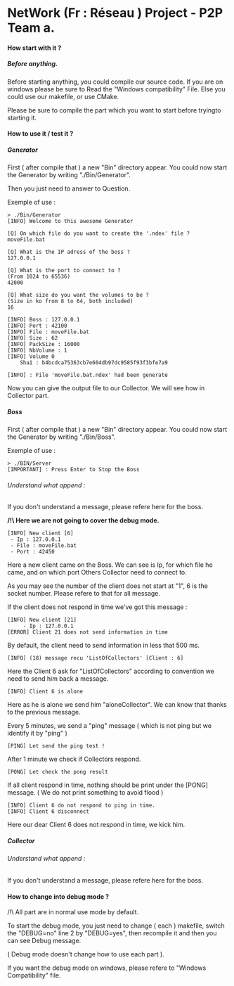 # NetWork (Fr : Réseau ) Project - P2P Team a.

#### How start with it ?

##### Before anything.
  Before starting anything, you could compile our source code.
  If you are on windows please be sure to Read the "Windows compatibility" File.
  Else you could use our makefile, or use CMake.
  
  Please be sure to compile the part which you want to start before tryingto starting it.
  
#### How to use it / test it ?

##### Generator 
  First ( after compile that ) a new "Bin" directory appear.
  You could now start the Generator by writing "./Bin/Generator". 
  
  Then you just need to answer to Question. 
  
  Exemple of use : 
  ```
  > ./Bin/Generator
  [INFO] Welcome to this awesome Generator

  [Q] On which file do you want to create the '.ndex' file ?
  moveFile.bat
  
  [Q] What is the IP adress of the boss ?
  127.0.0.1

  [Q] What is the port to connect to ?
  (From 1024 to 65536)
  42000
  
  [Q] What size do you want the volumes to be ?
  (Size in ko from 8 to 64, both included)
  16
  
  [INFO] Boss : 127.0.0.1
  [INFO] Port : 42100
  [INFO] File : moveFile.bat
  [INFO] Size : 62
  [INFO] PackSize : 16000
  [INFO] NbVolume : 1
  [INFO] Volume 0
	  Sha1 : b4bcdca75363cb7e604db97dc9585f93f3bfe7a9

  [INFO] : File 'moveFile.bat.ndex' had been generate
  ```
  
  Now you can give the output file to our Collector. We will see how in Collector part.
  
##### Boss  
  First ( after compile that ) a new "Bin" directory appear.
  You could now start the Generator by writing "./Bin/Boss". 
  
  Exemple of use :
  
  ```
  > ./BIN/Server 
  [IMPORTANT] : Press Enter to Stop the Boss
  ```
  
###### Understand what append :

If you don't understand a message, please refere here for the boss.

**/!\ Here we are not going to cover the debug mode.**

```
[INFO] New client [6]
 - Ip : 127.0.0.1
 - File : moveFile.bat
 - Port : 42450
```
Here a new client came on the Boss.
We can see is Ip, for which file he came, and on which port Others Collector need to connect to.

As you may see the number of the client does not start at "1", 6 is the socket number.
Please refere to that for all message.

If the client does not respond in time we've got this message : 
```
[INFO] New client [21]
	 - Ip : 127.0.0.1
[ERROR] Client 21 does not send information in time
```
By default, the client need to send information in less that 500 ms.


```
[INFO] (18) message recu 'ListOfCollectors' [Client : 6]
```
Here the Client 6 ask for "ListOfCollectors" according to convention we need to send him back a message.
```
[INFO] Client 6 is alone
```
Here as he is alone we send him "aloneCollector". We can know that thanks to the previous message.



Every 5 minutes, we send a "ping" message ( which is not ping but we identify it by "ping" )
```
[PING] Let send the ping test !
```
After 1 minute we check if Collectors respond.
```
[PONG] Let check the pong result 
```
If all client respond in time, nothing should be print under the [PONG] message. (  We do not print something to avoid flood )
```
[INFO] Client 6 do not respond to ping in time.
[INFO] Client 6 disconnect
```
Here our dear Client 6 does not respond in time, we kick him.


##### Collector

###### Understand what append :

If you don't understand a message, please refere here for the boss.
#### How to change into debug mode ?

/!\ All part are in normal use mode by default.

To start the debug mode, you just need to change ( each ) makefile, switch the 
"DEBUG=no" line 2 by "DEBUG=yes", then recompile it and then you can see Debug message.

( Debug mode doesn't change how to use each part ).

If you want the debug mode on windows, please refere to "Windows Compatibility" file.
